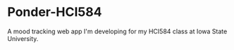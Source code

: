 # Ponder-HCI584
A mood tracking web app I'm developing for my HCI584 class at Iowa State University. 
